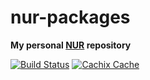 # nur-packages

**My personal [NUR](https://github.com/nix-community/NUR) repository**

[![Build Status](https://travis-ci.org/thilobillerbeck/nur-packages.svg?branch=master)](https://travis-ci.org/thilobillerbeck/nur-packages)
[![Cachix Cache](https://img.shields.io/badge/cachix-thilobillerbeck-blue.svg)](https://thilobillerbeck.cachix.org)


